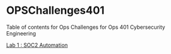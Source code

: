 # OPSChallenges401

Table of contents for Ops Challenges for Ops 401 Cybersecurity Engineering

[Lab 1 : SOC2 Automation](https://github.com/rcaoagdan/OPSChallenges401/blob/main/Lab1/SOC2.ps1)
